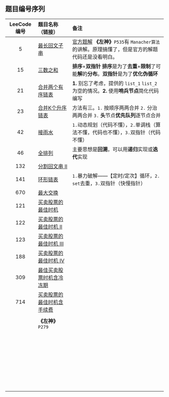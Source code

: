 ## 题目编号序列

| LeeCode编号 | 题目名称（链接）                                             | 备注                                                         |
| :---------: | :----------------------------------------------------------- | :----------------------------------------------------------- |
|      5      | [最长回文子串](https://leetcode-cn.com/problems/longest-palindromic-substring) | [官方题解](https://leetcode-cn.com/problems/longest-palindromic-substring/solution/zui-chang-hui-wen-zi-chuan-by-leetcode-solution/) **《左神》**`P535`有 `Manacher算法` 的讲解。原理搞懂了，但是官方的解题代码还是没看明白。 |
|     15      | [三数之和](https://leetcode-cn.com/problems/3sum)            | **排序**+**双指针** **排序**是为了**去重**+**限制**了可能**解**的**分布**。**双指针**是为了**优化伪循环** |
|     21      | [合并两个有序链表](https://leetcode-cn.com/problems/merge-two-sorted-lists) | **1.** 别忘了考虑，提供的 `list_1` `list_2` 为空的情况。**2.** 使用**哨兵节点**简化代码编写 |
|     23      | [合并K个升序链表](https://leetcode-cn.com/problems/merge-k-sorted-lists) | 方法有三。`1.` 按顺序两两合并 `2.` 分治两两合并 `3.` **头**节点**优先队列**逐节点合并 |
|     42      | [接雨水](https://leetcode-cn.com/problems/trapping-rain-water) | `1.`动态规划（代码不懂），`2.`单调栈（算法不懂，代码也不懂），`3.`双指针（代码不懂） |
|     46      | [全排列](https://leetcode-cn.com/problems/permutations)      | 主要思想是**回溯**，可以用**递归**实现或**迭代**实现         |
|     132     | [分割回文串 II](https://leetcode-cn.com/problems/palindrome-partitioning-ii) |                                                              |
|     141     | [环形链表](https://leetcode-cn.com/problems/linked-list-cycle) | `1.`暴力破解——【定时/定次】循环，`2.` `set`去重，`3.`双指针（快慢指针） |
|     670     | [最大交换](https://leetcode-cn.com/problems/maximum-swap)    |                                                              |
|     121     | [买卖股票的最佳时机](https://leetcode-cn.com/problems/best-time-to-buy-and-sell-stock) |                                                              |
|     122     | [买卖股票的最佳时机 II](https://leetcode-cn.com/problems/best-time-to-buy-and-sell-stock-ii) |                                                              |
|     123     | [买卖股票的最佳时机 III](https://leetcode-cn.com/problems/best-time-to-buy-and-sell-stock-iii) |                                                              |
|     188     | [买卖股票的最佳时机 IV](https://leetcode-cn.com/problems/best-time-to-buy-and-sell-stock-iv) |                                                              |
|     309     | [最佳买卖股票时机含冷冻期](https://leetcode-cn.com/problems/best-time-to-buy-and-sell-stock-with-cooldown) |                                                              |
|     714     | [买卖股票的最佳时机含手续费](https://leetcode-cn.com/problems/best-time-to-buy-and-sell-stock-with-transaction-fee) |                                                              |
|             |                                                              |                                                              |
|             | **《左神》**`P279`                                           |                                                              |
|             |                                                              |                                                              |
|             |                                                              |                                                              |
|             |                                                              |                                                              |
|             |                                                              |                                                              |
|             |                                                              |                                                              |
|             |                                                              |                                                              |
|             |                                                              |                                                              |
|             |                                                              |                                                              |
|             |                                                              |                                                              |
|             |                                                              |                                                              |
|             |                                                              |                                                              |
|             |                                                              |                                                              |
|             |                                                              |                                                              |
|             |                                                              |                                                              |
|             |                                                              |                                                              |
|             |                                                              |                                                              |
|             |                                                              |                                                              |
|             |                                                              |                                                              |
|             |                                                              |                                                              |
|             |                                                              |                                                              |
|             |                                                              |                                                              |
|             |                                                              |                                                              |
|             |                                                              |                                                              |
|             |                                                              |                                                              |
|             |                                                              |                                                              |
|             |                                                              |                                                              |
|             |                                                              |                                                              |
|             |                                                              |                                                              |
|             |                                                              |                                                              |
|             |                                                              |                                                              |
|             |                                                              |                                                              |
|             |                                                              |                                                              |
